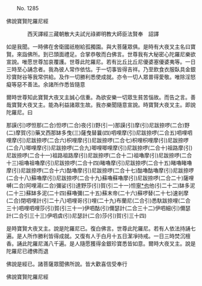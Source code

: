 ﻿　　No. 1285

佛說寶賢陀羅尼經

　　　　西天譯經三藏朝散大夫試光祿卿明教大師臣法賢奉　詔譯


如是我聞。一時佛在舍衛國祇樹給孤獨園。與大菩薩眾俱。是時有大夜叉主名曰寶賢。來詣佛所。到已頭面禮足。合掌恭敬而白佛言。世尊我有大秘密心陀羅尼樂欲宣說。唯愿世尊加哀覆護。世尊此陀羅尼。若有比丘比丘尼優婆塞優婆夷等。一日三時至心誦念者。我為彼人常作依怙。于一切事皆得吉祥。乃至飲食衣服臥具金銀珍寶財谷等我常供給。及作一切勝利悉使成就。亦令一切人眾普得愛敬。唯除淫怒癡等惡不善法。余諸所作悉皆隨意

爾時世尊知此寶賢大夜叉主誠心信重。為欲安樂一切眾生貧苦惱故。而告之言。善哉寶賢大夜叉主。能為利益諸眾生故。我亦樂聞隨意宣說。時寶賢大夜叉主。即說陀羅尼。曰

那謨(引)啰怛那(二合)怛啰(二合)夜(引)野(引一)那謨(引)摩(引)尼跋捺啰(二合)野(二)摩賀(引)藥叉西那缽多曳(三)薩曳替曩(四)呬哩摩(引)尼跋捺啰(二合五)呬哩呬哩摩(引)尼跋捺啰(二合六)枳哩摩(引)尼跋捺啰(二合七)枳哩枳哩摩(引)尼跋捺啰(二合八)唧哩摩(引)尼跋捺啰(二合九)唧哩唧哩摩(引)尼跋捺啰(二合十)祖路摩(引)尼跋捺啰(二合十一)祖路祖路摩(引)尼跋捺啰(二合十二)祖嚕摩(引)尼跋捺啰(二合十三)祖嚕祖嚕摩(引)尼跋捺啰(二合十四)睹嚕摩(引)尼跋捺啰(二合十五)睹嚕睹嚕摩(引)尼跋捺啰(二合十六)酤嚕摩(引)尼跋捺啰(二合十七)酤嚕酤嚕摩(引)尼跋捺啰(二合十八)蘇嚕摩(引)尼跋捺啰(二合十九)蘇嚕蘇嚕摩(引)尼跋捺啰(二合二十)薩哩嚩(二合)阿哩湯(二合)彌娑(引)達野莎(引)賀(引二十一)怛[寧*也](切身)他(引二十二)缽多泥(二十三)蘇缽多泥(二十四)蘇嚕彌(二十五)蘇末帝(二十六)蘇啰替(二十七)速剎摩(二合)閉呬哩計(引二十八)呬哩哥(引)哩(二十九)布蘭尼(二合引)悉馱跋捺哩(二合三十)呬哩呬哩莎(引)賀(引三十一)伊呬酤(引)儞瑟計(二合三十二)伊呬細(引)儞瑟計(二合引三十三)伊呬虞(引)尼瑟計(二合)莎(引)賀(引三十四)

是時寶賢大夜叉主。說是陀羅尼已。復白佛言。世尊此陀羅尼。若有人依法持誦七遍。是人所作勝利皆得成就。又復有人于白月十五日潔凈持戒。一日三時焚沉檀香。誦此陀羅尼滿八千遍。是人隨愿獲得金銀珍寶悉皆如意。爾時大夜叉主。說是陀羅尼已禮佛而退

佛說是經已。諸菩薩眾聞佛所說。皆大歡喜信受奉行

佛說寶賢陀羅尼經
